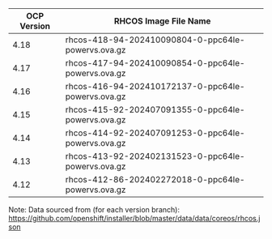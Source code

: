 | OCP Version | RHCOS Image File Name |
| ----------- | --------------------- |
| 4.18 | rhcos-418-94-202410090804-0-ppc64le-powervs.ova.gz |
| 4.17 | rhcos-417-94-202410090854-0-ppc64le-powervs.ova.gz |
| 4.16 | rhcos-416-94-202410172137-0-ppc64le-powervs.ova.gz |
| 4.15 | rhcos-415-92-202407091355-0-ppc64le-powervs.ova.gz |
| 4.14 | rhcos-414-92-202407091253-0-ppc64le-powervs.ova.gz |
| 4.13 | rhcos-413-92-202402131523-0-ppc64le-powervs.ova.gz |
| 4.12 | rhcos-412-86-202402272018-0-ppc64le-powervs.ova.gz |

Note: Data sourced from (for each version branch): https://github.com/openshift/installer/blob/master/data/data/coreos/rhcos.json

